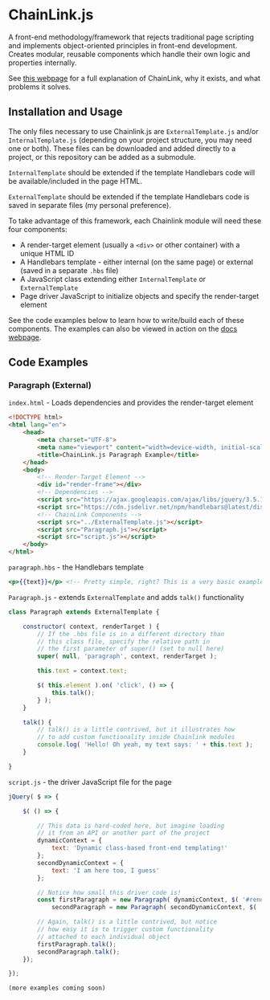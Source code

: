 # ChainLink.js

A front-end methodology/framework that rejects traditional page scripting and implements object-oriented principles in front-end development. Creates modular, reusable components which handle their own logic and properties internally.

See [this webpage](http://calebayoung.com/chainlink/docs/) for a full explanation of ChainLink, why it exists, and what problems it solves.

## Installation and Usage

The only files necessary to use Chainlink.js are `ExternalTemplate.js` and/or `InternalTemplate.js` (depending on your project structure, you may need one or both). These files can be downloaded and added directly to a project, or this repository can be added as a submodule.

`InternalTemplate` should be extended if the template Handlebars code will be available/included in the page HTML.

`ExternalTemplate` should be extended if the template Handlebars code is saved in separate files (my personal preference).

To take advantage of this framework, each Chainlink module will need these four components:

- A render-target element (usually a `<div>` or other container) with a unique HTML ID
- A Handlebars template - either internal (on the same page) or external (saved in a separate `.hbs` file)
- A JavaScript class extending either `InternalTemplate` or `ExternalTemplate`
- Page driver JavaScript to initialize objects and specify the render-target element

See the code examples below to learn how to write/build each of these components. The examples can also be viewed in action on the [docs webpage](http://calebayoung.com/chainlink/docs/).

## Code Examples

### Paragraph (External)

`index.html` - Loads dependencies and provides the render-target element

```html
<!DOCTYPE html>
<html lang="en">
    <head>
        <meta charset="UTF-8">
        <meta name="viewport" content="width=device-width, initial-scale=1.0">
        <title>ChainLink.js Paragraph Example</title>
    </head>
    <body>
		<!-- Render-Target Element -->
		<div id="render-frame"></div>
		<!-- Dependencies -->
        <script src="https://ajax.googleapis.com/ajax/libs/jquery/3.5.1/jquery.min.js"></script>
		<script src="https://cdn.jsdelivr.net/npm/handlebars@latest/dist/handlebars.js"></script>
		<!-- ChainLink Components -->
		<script src="../ExternalTemplate.js"></script>
		<script src="Paragraph.js"></script>
        <script src="script.js"></script>
    </body>
</html>
```

`paragraph.hbs` - the Handlebars template

```hbs
<p>{{text}}</p> <!-- Pretty simple, right? This is a very basic example -->
```

`Paragraph.js` - extends `ExternalTemplate` and adds `talk()` functionality

```js
class Paragraph extends ExternalTemplate {

    constructor( context, renderTarget ) {
		// If the .hbs file is in a different directory than
		// this class file, specify the relative path in
		// the first parameter of super() (set to null here)
        super( null, 'paragraph', context, renderTarget );

        this.text = context.text;

        $( this.element ).on( 'click', () => {
            this.talk();
        } );
    }

    talk() {
		// talk() is a little contrived, but it illustrates how
		// to add custom functionality inside Chainlink modules
        console.log( 'Hello! Oh yeah, my text says: ' + this.text );
    }

}
```

`script.js` - the driver JavaScript file for the page

```js
jQuery( $ => {

    $( () => {

		// This data is hard-coded here, but imagine loading
		// it from an API or another part of the project
        dynamicContext = {
            text: 'Dynamic class-based front-end templating!'
        };
        secondDynamicContext = {
            text: 'I am here too, I guess'
        };

		// Notice how small this driver code is!
        const firstParagraph = new Paragraph( dynamicContext, $( '#render-frame' ) ),
            secondParagraph = new Paragraph( secondDynamicContext, $( '#render-frame' ) );

		// Again, talk() is a little contrived, but notice
		// how easy it is to trigger custom functionality
		// attached to each individual object
		firstParagraph.talk();
		secondParagraph.talk();
    });

});
```


```
(more examples coming soon)
```